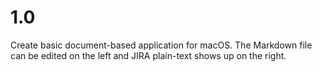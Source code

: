 1.0
======

Create basic document-based application for macOS. The Markdown file can be edited on the left and
JIRA plain-text shows up on the right.

